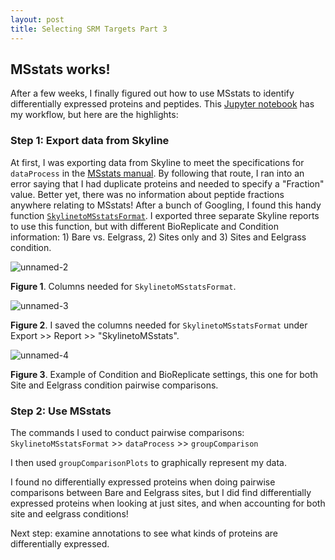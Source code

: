 ```yaml
---
layout: post
title: Selecting SRM Targets Part 3
---
```


## MSstats works!

After a few weeks, I finally figured out how to use MSstats to identify differentially expressed proteins and peptides. This [Jupyter notebook](https://github.com/RobertsLab/project-oyster-oa/blob/master/notebooks/DNR/2017-06-22-Selecting-SRM-Targets-with-MSstats-Part-2.ipynb) has my workflow, but here are the highlights:

### Step 1: Export data from Skyline

At first, I was exporting data from Skyline to meet the specifications for `dataProcess` in the [MSstats manual](https://bioconductor.org/packages/release/bioc/vignettes/MSstats/inst/doc/MSstats-manual.pdf). By following that route, I ran into an error saying that I had duplicate proteins and needed to specify a "Fraction" value. Better yet, there was no information about peptide fractions anywhere relating to MSstats! After a bunch of Googling, I found this handy function [`SkylinetoMSstatsFormat`](https://rdrr.io/bioc/MSstats/src/R/SkylinetoMSstatsFormat.R). I exported three separate Skyline reports to use this function, but with different BioReplicate and Condition information: 1) Bare vs. Eelgrass, 2) Sites only and 3) Sites and Eelgrass condition.

![unnamed-2](https://user-images.githubusercontent.com/22335838/27842639-90c1709c-60c0-11e7-8062-167e796ed7c7.png)

**Figure 1**. Columns needed for `SkylinetoMSstatsFormat`.

![unnamed-3](https://user-images.githubusercontent.com/22335838/27842651-aa492a46-60c0-11e7-9f16-c7e0098fd022.png)

**Figure 2**. I saved the columns needed for `SkylinetoMSstatsFormat` under Export >> Report >> "SkylinetoMSstats".

![unnamed-4](https://user-images.githubusercontent.com/22335838/27842702-2bf7f37e-60c1-11e7-8585-77d55538a0cc.png)

**Figure 3**. Example of Condition and BioReplicate settings, this one for both Site and Eelgrass condition pairwise comparisons.

### Step 2: Use MSstats

The commands I used to conduct pairwise comparisons: `SkylinetoMSstatsFormat` >> `dataProcess` >> `groupComparison`

I then used `groupComparisonPlots` to graphically represent my data.

I found no differentially expressed proteins when doing pairwise comparisons between Bare and Eelgrass sites, but I did find differentially expressed proteins when looking at just sites, and when accounting for both site and eelgrass conditions!

Next step: examine annotations to see what kinds of proteins are differentially expressed.

